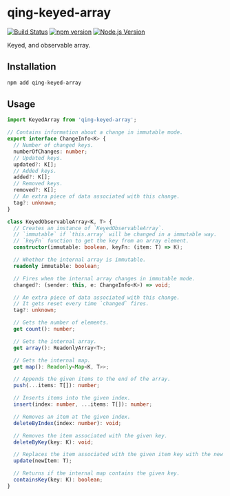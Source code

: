 # qing-keyed-array

[![Build Status](https://github.com/mgenware/qing-keyed-array/workflows/Build/badge.svg)](https://github.com/mgenware/qing-keyed-array/actions)
[![npm version](https://img.shields.io/npm/v/qing-keyed-array.svg?style=flat-square)](https://npmjs.com/package/qing-keyed-array)
[![Node.js Version](http://img.shields.io/node/v/qing-keyed-array.svg?style=flat-square)](https://nodejs.org/en/)

Keyed, and observable array.

## Installation

```sh
npm add qing-keyed-array
```

## Usage

```ts
import KeyedArray from 'qing-keyed-array';

// Contains information about a change in immutable mode.
export interface ChangeInfo<K> {
  // Number of changed keys.
  numberOfChanges: number;
  // Updated keys.
  updated?: K[];
  // Added keys.
  added?: K[];
  // Removed keys.
  removed?: K[];
  // An extra piece of data associated with this change.
  tag?: unknown;
}

class KeyedObservableArray<K, T> {
  // Creates an instance of `KeyedObservableArray`.
  // `immutable` if `this.array` will be changed in a immutable way.
  // `keyFn` function to get the key from an array element.
  constructor(immutable: boolean, keyFn: (item: T) => K);

  // Whether the internal array is immutable.
  readonly immutable: boolean;

  // Fires when the internal array changes in immutable mode.
  changed?: (sender: this, e: ChangeInfo<K>) => void;

  // An extra piece of data associated with this change.
  // It gets reset every time `changed` fires.
  tag?: unknown;

  // Gets the number of elements.
  get count(): number;

  // Gets the internal array.
  get array(): ReadonlyArray<T>;

  // Gets the internal map.
  get map(): Readonly<Map<K, T>>;

  // Appends the given items to the end of the array.
  push(...items: T[]): number;

  // Inserts items into the given index.
  insert(index: number, ...items: T[]): number;

  // Removes an item at the given index.
  deleteByIndex(index: number): void;

  // Removes the item associated with the given key.
  deleteByKey(key: K): void;

  // Replaces the item associated with the given item key with the new item.
  update(newItem: T);

  // Returns if the internal map contains the given key.
  containsKey(key: K): boolean;
}
```
